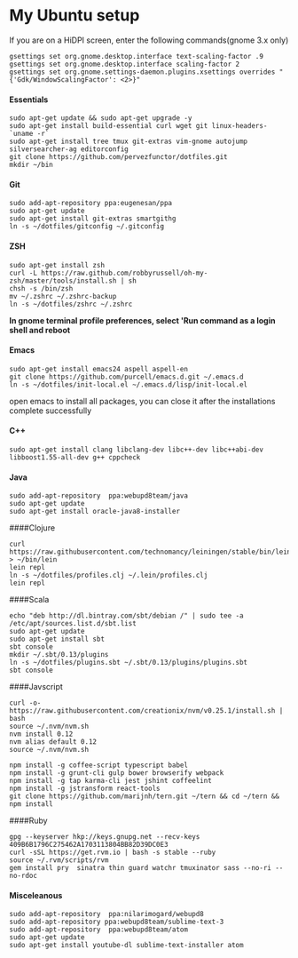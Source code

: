 # My Ubuntu setup

If you are on a HiDPI screen, enter the following commands(gnome 3.x only)

    gsettings set org.gnome.desktop.interface text-scaling-factor .9
    gsettings set org.gnome.desktop.interface scaling-factor 2
    gsettings set org.gnome.settings-daemon.plugins.xsettings overrides "{'Gdk/WindowScalingFactor': <2>}"

#### Essentials

    sudo apt-get update && sudo apt-get upgrade -y
    sudo apt-get install build-essential curl wget git linux-headers-`uname -r`
    sudo apt-get install tree tmux git-extras vim-gnome autojump silversearcher-ag editorconfig
    git clone https://github.com/pervezfunctor/dotfiles.git
    mkdir ~/bin

#### Git

    sudo add-apt-repository ppa:eugenesan/ppa
    sudo apt-get update
    sudo apt-get install git-extras smartgithg
    ln -s ~/dotfiles/gitconfig ~/.gitconfig

#### ZSH

    sudo apt-get install zsh
    curl -L https://raw.github.com/robbyrussell/oh-my-zsh/master/tools/install.sh | sh
    chsh -s /bin/zsh
    mv ~/.zshrc ~/.zshrc-backup
    ln -s ~/dotfiles/zshrc ~/.zshrc

**In gnome terminal profile preferences, select 'Run command as a login shell and reboot**

#### Emacs

    sudo apt-get install emacs24 aspell aspell-en
    git clone https://github.com/purcell/emacs.d.git ~/.emacs.d
    ln -s ~/dotfiles/init-local.el ~/.emacs.d/lisp/init-local.el

open emacs to install all packages, you can close it after the installations complete successfully

#### C++

    sudo apt-get install clang libclang-dev libc++-dev libc++abi-dev libboost1.55-all-dev g++ cppcheck

#### Java

    sudo add-apt-repository  ppa:webupd8team/java
    sudo apt-get update
    sudo apt-get install oracle-java8-installer

####Clojure

    curl https://raw.githubusercontent.com/technomancy/leiningen/stable/bin/lein > ~/bin/lein
    lein repl
    ln -s ~/dotfiles/profiles.clj ~/.lein/profiles.clj
    lein repl

####Scala

    echo "deb http://dl.bintray.com/sbt/debian /" | sudo tee -a /etc/apt/sources.list.d/sbt.list
    sudo apt-get update
    sudo apt-get install sbt
    sbt console
    mkdir ~/.sbt/0.13/plugins
    ln -s ~/dotfiles/plugins.sbt ~/.sbt/0.13/plugins/plugins.sbt
    sbt console

####Javscript

    curl -o- https://raw.githubusercontent.com/creationix/nvm/v0.25.1/install.sh | bash
    source ~/.nvm/nvm.sh
    nvm install 0.12
    nvm alias default 0.12
    source ~/.nvm/nvm.sh

    npm install -g coffee-script typescript babel
    npm install -g grunt-cli gulp bower browserify webpack
    npm install -g tap karma-cli jest jshint coffeelint
    npm install -g jstransform react-tools
    git clone https://github.com/marijnh/tern.git ~/tern && cd ~/tern && npm install

####Ruby

    gpg --keyserver hkp://keys.gnupg.net --recv-keys 409B6B1796C275462A1703113804BB82D39DC0E3
    curl -sSL https://get.rvm.io | bash -s stable --ruby
    source ~/.rvm/scripts/rvm
    gem install pry  sinatra thin guard watchr tmuxinator sass --no-ri --no-rdoc

#### Misceleanous

    sudo add-apt-repository  ppa:nilarimogard/webupd8
    sudo add-apt-repository ppa:webupd8team/sublime-text-3
    sudo add-apt-repository  ppa:webupd8team/atom
    sudo apt-get update
    sudo apt-get install youtube-dl sublime-text-installer atom
